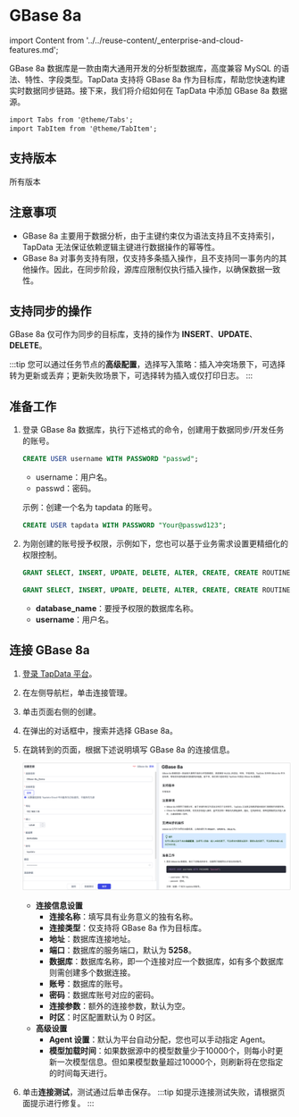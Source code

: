 # GBase 8a
import Content from '../../reuse-content/_enterprise-and-cloud-features.md';

<Content />

GBase 8a 数据库是一款由南大通用开发的分析型数据库，高度兼容 MySQL 的语法、特性、字段类型。TapData 支持将 GBase 8a 作为目标库，帮助您快速构建实时数据同步链路。接下来，我们将介绍如何在 TapData 中添加 GBase 8a 数据源。

```mdx-code-block
import Tabs from '@theme/Tabs';
import TabItem from '@theme/TabItem';
```

## 支持版本

所有版本

## 注意事项

- GBase 8a 主要用于数据分析，由于主键约束仅为语法支持且不支持索引，TapData 无法保证依赖逻辑主键进行数据操作的幂等性。
- GBase 8a 对事务支持有限，仅支持多条插入操作，且不支持同一事务内的其他操作。因此，在同步阶段，源库应限制仅执行插入操作，以确保数据一致性。

## 支持同步的操作

GBase 8a 仅可作为同步的目标库，支持的操作为 **INSERT**、**UPDATE**、**DELETE**。

:::tip
您可以通过任务节点的**高级配置**，选择写入策略：插入冲突场景下，可选择转为更新或丢弃；更新失败场景下，可选择转为插入或仅打印日志。
:::

## 准备工作

1. 登录 GBase 8a 数据库，执行下述格式的命令，创建用于数据同步/开发任务的账号。

   ```sql
   CREATE USER username WITH PASSWORD "passwd";
   ```

   - username：用户名。
   - passwd：密码。

   示例：创建一个名为 tapdata 的账号。

   ```sql
   CREATE USER tapdata WITH PASSWORD "Your@passwd123";
   ```

2. 为刚创建的账号授予权限，示例如下，您也可以基于业务需求设置更精细化的权限控制。

   <Tabs className="unique-tabs">
   <TabItem value="授予指定库权限" default>

   ```sql
   GRANT SELECT, INSERT, UPDATE, DELETE, ALTER, CREATE, CREATE ROUTINE, CREATE TEMPORARY TABLES, DROP ON database_name.* TO 'username';
   ```

   </TabItem>

   <TabItem value="授予所有库权限">

   ```sql
   GRANT SELECT, INSERT, UPDATE, DELETE, ALTER, CREATE, CREATE ROUTINE, CREATE TEMPORARY TABLES, DROP ON *.* TO 'username';
   ```

      </TabItem>
     </Tabs>

   * **database_name**：要授予权限的数据库名称。
   * **username**：用户名。



## 连接 GBase 8a

1. [登录 TapData 平台](../../user-guide/log-in.md)。

2. 在左侧导航栏，单击连接管理。

3. 单击页面右侧的创建。

4. 在弹出的对话框中，搜索并选择 GBase 8a。

5. 在跳转到的页面，根据下述说明填写 GBase 8a 的连接信息。
   
   ![GBase 8a 连接示例](../../images/gbase_8a_connection.png)
   
   - **连接信息设置**
     - **连接名称**：填写具有业务意义的独有名称。
     - **连接类型**：仅支持将 GBase 8a 作为目标库。
     - **地址**：数据库连接地址。
     - **端口**：数据库的服务端口，默认为 **5258**。
     - **数据库**：数据库名称，即一个连接对应一个数据库，如有多个数据库则需创建多个数据连接。
     - **账号**：数据库的账号。
     - **密码**：数据库账号对应的密码。
     - **连接参数**：额外的连接参数，默认为空。
     - **时区**：时区配置默认为 0 时区。
   - **高级设置**
     - **Agent 设置**：默认为平台自动分配，您也可以手动指定 Agent。
     - **模型加载时间**：如果数据源中的模型数量少于10000个，则每小时更新一次模型信息。但如果模型数量超过10000个，则刷新将在您指定的时间每天进行。
   
6. 单击**连接测试**，测试通过后单击保存。
    :::tip
    如提示连接测试失败，请根据页面提示进行修复。
    :::